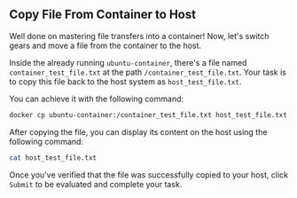 ## Copy File From Container to Host

Well done on mastering file transfers into a container! Now, let's switch gears and move a file from the container to the host.

Inside the already running `ubuntu-container`, there's a file named `container_test_file.txt` at the path `/container_test_file.txt`. Your task is to copy this file back to the host system as `host_test_file.txt`.

You can achieve it with the following command:

```Bash
docker cp ubuntu-container:/container_test_file.txt host_test_file.txt
```

After copying the file, you can display its content on the host using the following command:

```Bash
cat host_test_file.txt
```

Once you've verified that the file was successfully copied to your host, click `Submit` to be evaluated and complete your task.